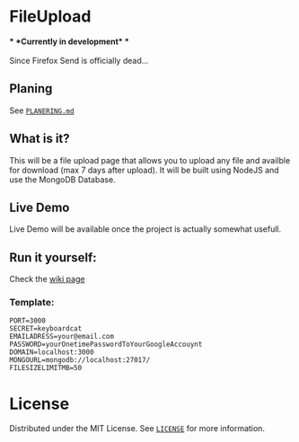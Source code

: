 # FileUpload

**\* \***Currently in development**\* \***<br><br>
Since Firefox Send is officially dead...

## Planing

See [`PLANERING.md`](https://github.com/linusromland/FileUpload/blob/master/planingFiles/PLANERING.md)

## What is it?

This will be a file upload page that allows you to upload any file and availble for download (max 7 days after upload). It will be built using NodeJS and use the MongoDB Database.

## Live Demo

Live Demo will be available once the project is actually somewhat usefull.

## Run it yourself:

Check the [wiki page](https://github.com/linusromland/FileUpload/wiki/Running-the-Code)

### Template:

```
PORT=3000
SECRET=keyboardcat
EMAILADRESS=your@email.com
PASSWORD=yourOnetimePasswordToYourGoogleAccouynt
DOMAIN=localhost:3000
MONGOURL=mongodb://localhost:27017/
FILESIZELIMITMB=50
```

# License

Distributed under the MIT License. See <a href="https://github.com/linusromland/FileUpload/blob/master/LICENSE" >`LICENSE`</a> for more information.
